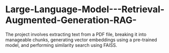 # Large-Language-Model---Retrieval-Augmented-Generation-RAG-
The project involves extracting text from a PDF file, breaking it into manageable chunks, generating vector embeddings using a pre-trained model, and performing similarity search using FAISS.
